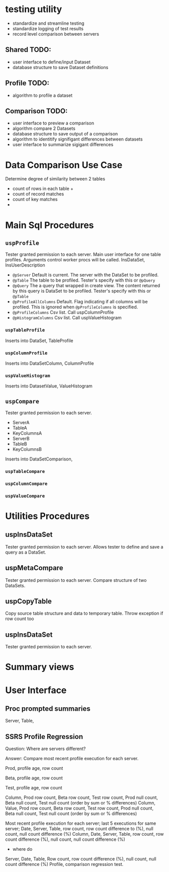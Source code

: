 # testing utility
- standardize and streamline testing
- standardize logging of test results
- record level comparison between servers

## Shared TODO:
- user interface to define/input Dataset
- database structure to save Dataset definitions

## Profile TODO:
- algorithm to profile a dataset

## Comparison TODO:
- user interface to preview a comparison
- algorithm compare 2 Datasets
- database structure to save output of a comparison
- algorithm to identitify signifigant differences between datasets
- user interface to summarize sigigant differences

# Data Comparison Use Case

Determine degree of similarity between 2 tables
- count of rows in each table
	+ 
- count of record matches
- count of key matches
-  


# Main Sql Procedures

## `uspProfile`
Tester granted permission to each server.  Main user interface for one table profiles.  Arguments control worker procs will be called.
InsDataSet, InsUserDescription
- `@pServer`
Default is current. The server with the DataSet to be profiled.
- `@pTable`
The table to be profiled.  Tester's specify with this or `@pQuery`
- `@pQuery`
The a query that wrapped in create view.  The content returned by this query is DataSet to be profiled.  Tester's specify with this or `@pTable`
- `@pProfileAllColumns`
Default. Flag indicating if all columns will be profiled.  This is ignored when `@pProfileColumns` is specified.
- `@pProfileColumns`
Csv list.  Call uspColumnProfile
- `@pHistogramColumns`
Csv list.  Call uspValueHistogram

### `uspTableProfile`
Inserts into DataSet, TableProfile

### `uspColumnProfile`
Inserts into DataSetColumn, ColumnProfile

### `uspValueHistogram`
Inserts into DatasetValue, ValueHistogram


## `uspCompare`
Tester granted permission to each server.

- ServerA
- TableA
- KeyColumnsA
- ServerB
- TableB
- KeyColumnsB

Inserts into DataSetComparison, 


### `uspTableCompare`


### `uspColumnCompare`

### `uspValueCompare`

# Utilities Procedures

## uspInsDataSet
Tester granted permission to each server.  Allows tester to define and save a query as a DataSet.  

## uspMetaCompare
Tester granted permission to each server.  Compare structure of two DataSets.

## uspCopyTable
Copy source table structure and data to temporary table.  Throw exception if row count too 

## uspInsDataSet
Tester granted permission to each server.


# Summary views





# User Interface 


## Proc prompted summaries

Server, Table, 
## SSRS Profile Regression
Question: Where are servers different?

Answer: Compare most recent profile execution for each server.

Prod, profile age, row count

Beta, profile age, row count

Test, profile age, row count

Column, Prod row count, Beta row count, Test row count, Prod null count, Beta null count, Test null count (order by sum or % differences)
Column, Value, Prod row count, Beta row count, Test row count, Prod null count, Beta null count, Test null count (order by sum or % differences)



Most recent profile execution for each server; last 5 executions for same server;
Date, Server, Table, row count, row count difference to (%), null count, null count difference (%)
Column, Date, Server, Table, row count, row count difference (%), null count, null count difference (%)
- where do 

Server, Date, Table, Row count, row count difference (%), null count, null count difference (%)
Profile, comparison regression test.
